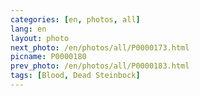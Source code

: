 ```yaml
---
categories: [en, photos, all]
lang: en
layout: photo
next_photo: /en/photos/all/P0000173.html
picname: P0000180
prev_photo: /en/photos/all/P0000183.html
tags: [Blood, Dead Steinbock]
---
```

